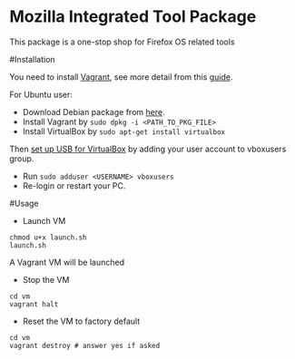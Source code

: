 Mozilla Integrated Tool Package
===============================

This package is a one-stop shop for Firefox OS related tools

#Installation 

You need to install [Vagrant](https://docs.vagrantup.com/v2/installation/index.html), see more detail from this [guide](https://docs.vagrantup.com/v2/installation/index.html).

For Ubuntu user:
* Download Debian package from [here](http://www.vagrantup.com/downloads).
* Install Vagrant by `sudo dpkg -i <PATH_TO_PKG_FILE>`
* Install VirtualBox by `sudo apt-get install virtualbox`

Then [set up USB for VirtualBox](https://help.ubuntu.com/community/VirtualBox/USB) by adding your user account to vboxusers group. 
* Run `sudo adduser <USERNAME> vboxusers`
* Re-login or restart your PC.

#Usage

* Launch VM

```
chmod u+x launch.sh
launch.sh
```

A Vagrant VM will be launched


* Stop the VM

```
cd vm
vagrant halt
```


* Reset the VM to factory default

```
cd vm
vagrant destroy # answer yes if asked
```
